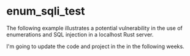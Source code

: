# enum_sqli_test
The following example illustrates a potential vulnerability in the use of enumerations and SQL injection in a localhost Rust server.

I'm going to update the code and project in the in the following weeks.
